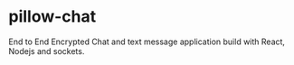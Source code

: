 # pillow-chat
End to End Encrypted Chat and text message application build with React, Nodejs and sockets.
